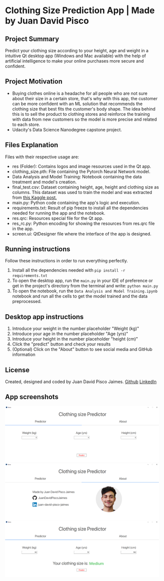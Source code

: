 # Clothing Size Prediction App | Made by Juan David Pisco
## Project Summary
Predict your clothing size according to your height, age and weight in a intuitive Qt desktop app (Windows and Mac available) with the help of artificial intelligence to make your online purchases more secure and confident.

## Project Motivation 
* Buying clothes online is a headache for all people who are not sure about their size in a certain store, that's why with this app, the customer can be more confident with an ML solution that recommends the clothing size that best fits the customer's body shape. The idea behind this is to sell the product to clothing stores and reinforce the training with data from new customers so the model is more precise and related to each store. 
* Udacity's Data Science Nanodegree capstone project.

## Files Explanation
Files with their respective usage are:
* res (Folder): Contains logos and image resources used in the Qt app.
* clothing_size.pth: File containing the Pytorch Neural Network model.
* Data Analysis and Model Training: Notebook containing the data treatment and model's creation.
* final_test.csv: Dataset containing height, age, height and clothing size as columns. This dataset was used to train the model and was extracted from [this Kaggle post.](https://www.kaggle.com/tourist55/clothessizeprediction)
* main.py: Python code containing the app's logic and execution.
* requirements.txt: Result of pip freeze to install all the dependencies needed for running the app and the notebook.
* res.qrc: Resources special file for the Qt app.
* res_rc.py: Python encoding for showing the resources from res.qrc file in the app.
* screen.ui: QtDesigner file where the interface of the app is designed.

## Running instructions
Follow these instructions in order to run everything perfectly.
1. Install all the dependencies needed with `pip install -r requirements.txt`
2. To open the desktop app, run the `main.py` in your IDE of preference or get in the project's directory from the terminal and write:
`python main.py`
3. To open the notebook, run the `Data Analysis and Model Training.ipynb` notebook and run all the cells to get the model trained and the data preprocessed.

## Desktop app instructions
1. Introduce your weight in the number placeholder "Weight (kg)"
2. Introduce your age in the number placeholder "Age (yrs)"
3. Introduce your height in the number placeholder "height (cm)"
4. Click the "predict" button and check your results
5. (Optional) Click on the "About" button to see social media and GitHub information


## License
Created, designed and coded by Juan David Pisco Jaimes.
[Github](https://github.com/JuanDavidPiscoJaimes)
[LinkedIn](https://www.linkedin.com/in/juan-david-pisco-jaimes-286191200/)

## App screenshots
![](screenshots/screenshot.png)\
![](screenshots/screenshot2.png)\
![](screenshots/screenshot3.png)

